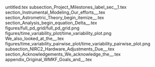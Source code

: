 untitled.tex
subsection_Project_Milestones_label_sec__1.tex
section_Instrumental_Modeling_Our_efforts__.tex
section_Astrometric_Theory_begin_itemize__.tex
section_Analysis_begin_equation_Delta__.tex
figures/full_pd_grid/full_pd_grid.png
figures/time_variability_plot/time_variability_plot.png
We_also_looked_at_the__.tex
figures/time_variability_pairwise_plot/time_variability_pairwise_plot.png
subsection_NIRC2_Hardware_Adjustments_Due__.tex
section_Acknowledgements_We_acknowledge_the__.tex
appendix_Original_WMKF_Goals_and__.tex